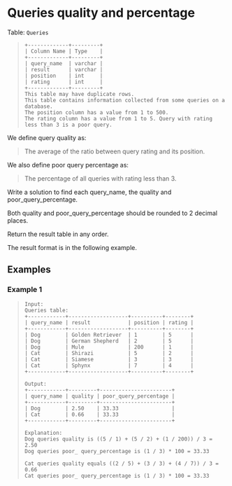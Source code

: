 # Queries quality and percentage

Table: `Queries`
> ```
> +-------------+---------+
> | Column Name | Type    |
> +-------------+---------+
> | query_name  | varchar |
> | result      | varchar |
> | position    | int     |
> | rating      | int     |
> +-------------+---------+
> This table may have duplicate rows.
> This table contains information collected from some queries on a database.
> The position column has a value from 1 to 500.
> The rating column has a value from 1 to 5. Query with rating less than 3 is a poor query.
> ```

We define query quality as:
> The average of the ratio between query rating and its position.

We also define poor query percentage as:
> The percentage of all queries with rating less than 3.

Write a solution to find each query_name, the quality and poor_query_percentage.

Both quality and poor_query_percentage should be rounded to 2 decimal places.

Return the result table in any order.

The result format is in the following example.

## Examples
### Example 1
> ```
> Input: 
> Queries table:
> +------------+-------------------+----------+--------+
> | query_name | result            | position | rating |
> +------------+-------------------+----------+--------+
> | Dog        | Golden Retriever  | 1        | 5      |
> | Dog        | German Shepherd   | 2        | 5      |
> | Dog        | Mule              | 200      | 1      |
> | Cat        | Shirazi           | 5        | 2      |
> | Cat        | Siamese           | 3        | 3      |
> | Cat        | Sphynx            | 7        | 4      |
> +------------+-------------------+----------+--------+
> 
> Output: 
> +------------+---------+-----------------------+
> | query_name | quality | poor_query_percentage |
> +------------+---------+-----------------------+
> | Dog        | 2.50    | 33.33                 |
> | Cat        | 0.66    | 33.33                 |
> +------------+---------+-----------------------+
> 
> Explanation: 
> Dog queries quality is ((5 / 1) + (5 / 2) + (1 / 200)) / 3 = 2.50
> Dog queries poor_ query_percentage is (1 / 3) * 100 = 33.33
> 
> Cat queries quality equals ((2 / 5) + (3 / 3) + (4 / 7)) / 3 = 0.66
> Cat queries poor_ query_percentage is (1 / 3) * 100 = 33.33
> ```